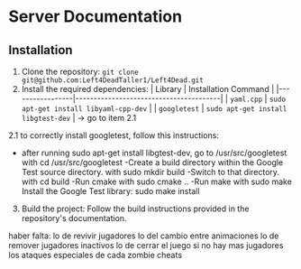 # Server Documentation


## Installation
1. Clone the repository: `git clone git@github.com:Left4DeadTaller1/Left4Dead.git`
2. Install the required dependencies: 
   | Library         | Installation Command                   |
   |-----------------|----------------------------------------|
   | `yaml.cpp`      | `sudo apt-get install libyaml-cpp-dev` |
   | `googletest`    | `sudo apt-get install libgtest-dev`    | -> go to item 2.1


2.1  to correctly install googletest, follow this instructions:
   - after running sudo apt-get install libgtest-dev, go to /usr/src/googletest
   with cd /usr/src/googletest
   -Create a build directory within the Google Test source directory.
   with sudo mkdir build
   -Switch to that directory.
   with cd build
   -Run cmake with sudo cmake ..
   -Run make with sudo make
   Install the Google Test library:
   sudo make install
   
3. Build the project: Follow the build instructions provided in the repository's documentation.
 <!-- Add steps later -->


 haber falta:
 lo de revivir jugadores
 lo del cambio entre animaciones
 lo de remover jugadores inactivos
 lo de cerrar el juego si no hay mas jugadores
 los ataques especiales de cada zombie
 cheats
 